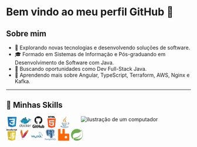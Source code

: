 # Bem vindo ao meu perfil GitHub 👋

## Sobre mim

- 🤔 Explorando novas tecnologias e desenvolvendo soluções de software.
- 🎓 Formado em Sistemas de Informação e Pós-graduando em Desenvolvimento de Software com Java.
- 💼 Buscando oportunidades como Dev Full-Stack Java.
- 🌱 Aprendendo mais sobre Angular, TypeScript, Terraform, AWS, Nginx e Kafka.

---

## 🚀 Minhas Skills

<img src="https://raw.githubusercontent.com/MicaelliMedeiros/micaellimedeiros/master/image/computer-illustration.png" alt="ilustração de um computador" min-width="300px" max-width="300px" width="300px" align="right">

<code><img height="32" src="https://github.com/nedsonvieira/nedsonvieira/blob/main/img/css.png" alt="CSS"/></code>
<code><img height="32" src="https://github.com/nedsonvieira/nedsonvieira/blob/main/img/docker.png" alt="Docker"/></code>
<code><img height="32" src="https://github.com/nedsonvieira/nedsonvieira/blob/main/img/github.png" alt="Github"/></code>
<code><img height="32" src="https://github.com/nedsonvieira/nedsonvieira/blob/main/img/html-5.png" alt="HTML5"/></code>
<code><img height="32" src="https://github.com/nedsonvieira/nedsonvieira/blob/main/img/java.png" alt="Java"/></code>
<code><img height="32" src="https://github.com/nedsonvieira/nedsonvieira/blob/main/img/javascript.png" alt="JavaScript"/></code>
<code><img height="32" src="https://github.com/nedsonvieira/nedsonvieira/blob/main/img/maven.png" alt="Maven"/></code>
<code><img height="32" src="https://github.com/nedsonvieira/nedsonvieira/blob/main/img/mysql.png" alt="MySQL"/></code>
<code><img height="32" src="https://github.com/nedsonvieira/nedsonvieira/blob/main/img/postgresql.png" alt="PostegreSQL"/></code>
<code><img height="32" src="https://github.com/nedsonvieira/nedsonvieira/blob/main/img/rabbitmq.png?raw=true" alt="RabbitMQ"/></code>
<code><img height="32" src="https://github.com/nedsonvieira/nedsonvieira/blob/main/img/spring.png" alt="SpringBoot"/></code>

